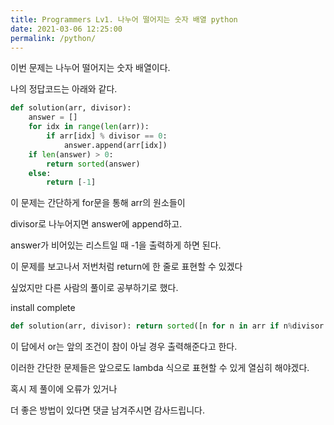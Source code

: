 ```yaml
---
title: Programmers Lv1. 나누어 떨어지는 숫자 배열 python
date: 2021-03-06 12:25:00
permalink: /python/
---
```


이번 문제는 나누어 떨어지는 숫자 배열이다.

나의 정답코드는 아래와 같다.
~~~python
def solution(arr, divisor):
    answer = []
    for idx in range(len(arr)):
        if arr[idx] % divisor == 0:
            answer.append(arr[idx])
    if len(answer) > 0:
        return sorted(answer)
    else:
        return [-1]
~~~
이 문제는 간단하게 for문을 통해 arr의 원소들이

divisor로 나누어지면 answer에 append하고.

answer가 비어있는 리스트일 때 -1을 출력하게 하면 된다.

이 문제를 보고나서 저번처럼 return에 한 줄로 표현할 수 있겠다

싶었지만 다른 사람의 풀이로 공부하기로 했다.

install complete

~~~python
def solution(arr, divisor): return sorted([n for n in arr if n%divisor == 0]) or [-1]
~~~

이 답에서 or는 앞의 조건이 참이 아닐 경우 출력해준다고 한다.

이러한 간단한 문제들은 앞으로도 lambda 식으로 표현할 수 있게 열심히 해야겠다.

혹시 제 풀이에 오류가 있거나

더 좋은 방법이 있다면 댓글 남겨주시면 감사드립니다.
